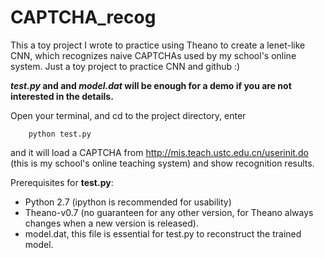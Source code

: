 # CAPTCHA_recog
This a toy project I wrote to practice using Theano to create a lenet-like CNN, which recognizes naive CAPTCHAs 
used by my school's online system. Just a toy project to practice CNN and github :)

***test.py* and and *model.dat* will be enough for a demo if you are not interested in the details.**

Open your terminal, and cd to the project directory, enter
```
	python test.py
```
and it will load a CAPTCHA from http://mis.teach.ustc.edu.cn/userinit.do (this is my school's online teaching system) and show recognition results.

Prerequisites for **test.py**:
- Python 2.7 (ipython is recommended for usability)
- Theano-v0.7 (no guaranteen for any other version, for Theano always changes when a new version is released).
- model.dat, this file is essential for test.py to reconstruct the trained model.
